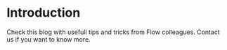 # Introduction

Check this blog with usefull tips and tricks from Flow colleagues. Contact us if you want to know more.

